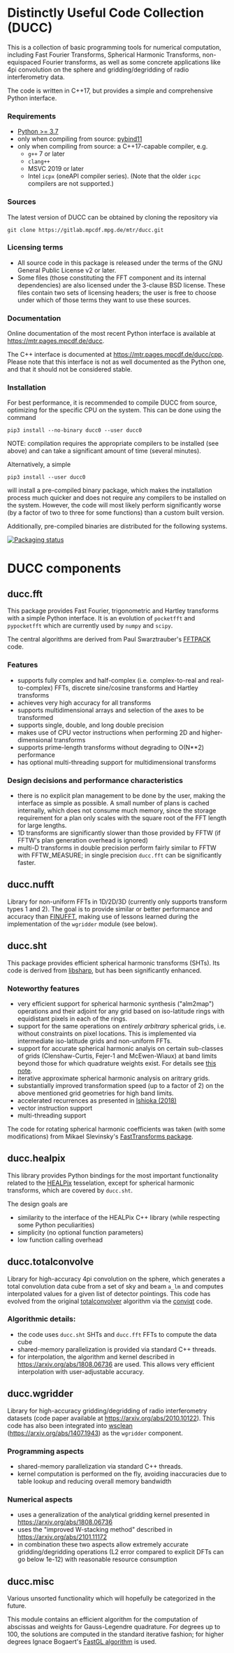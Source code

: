 Distinctly Useful Code Collection (DUCC)
========================================

This is a collection of basic programming tools for numerical computation,
including Fast Fourier Transforms, Spherical Harmonic Transforms, non-equispaced
Fourier transforms, as well as some concrete applications like 4pi convolution
on the sphere and gridding/degridding of radio interferometry data.

The code is written in C++17, but provides a simple and comprehensive Python
interface.

### Requirements

- [Python >= 3.7](https://www.python.org/)
- only when compiling from source: [pybind11](https://github.com/pybind/pybind11)
- only when compiling from source: a C++17-capable compiler, e.g.
  - `g++` 7 or later
  - `clang++`
  - MSVC 2019 or later
  - Intel `icpx` (oneAPI compiler series). (Note that the older `icpc` compilers
    are not supported.)

### Sources

The latest version of DUCC can be obtained by cloning the repository via

    git clone https://gitlab.mpcdf.mpg.de/mtr/ducc.git

### Licensing terms
- All source code in this package is released under the terms of the GNU
  General Public License v2 or later.
- Some files (those constituting the FFT component and its internal
  dependencies) are also licensed under the 3-clause BSD license. These files
  contain two sets of licensing headers; the user is free to choose under which
  of those terms they want to use these sources.

### Documentation

Online documentation of the most recent Python interface is available at
https://mtr.pages.mpcdf.de/ducc.

The C++ interface is documented at https://mtr.pages.mpcdf.de/ducc/cpp.
Please note that this interface is not as well documented as the Python one,
and that it should not be considered stable.

### Installation

For best performance, it is recommended to compile DUCC from source, optimizing
for the specific CPU on the system. This can be done using the command

    pip3 install --no-binary ducc0 --user ducc0

NOTE: compilation requires the appropriate compilers to be installed (see above)
and can take a significant amount of time (several minutes).

Alternatively, a simple

    pip3 install --user ducc0

will install a pre-compiled binary package, which makes the installation process
much quicker and does not require any compilers to be installed on the system.
However, the code will most likely perform significantly worse (by a factor of
two to three for some functions) than a custom built version.

Additionally, pre-compiled binaries are distributed for the following systems.

<a href="https://repology.org/project/python:ducc0/versions">
<img src="https://repology.org/badge/vertical-allrepos/python:ducc0.svg" alt="Packaging status">
</a>


<!---
Installing multiple major versions simultaneously
-------------------------------------------------

The interfaces of the DUCC components are expected to evolve over time; whenever
an interface changes in a manner that is not backwards compatible, the DUCC
major version number will increase. As a consequence it might happen that one
part of a Python code may use an older version of DUCC while at the same time
another part requires a newer version. Since DUCC's major version number is
included in the module name itself (the module is not called `ducc`, but rather
`ducc<X>`), this is not a problem, as multiple DUCC versions can be installed
simultaneously.
The latest patch levels of a given DUCC version will always be available at the
HEAD of the git branch with the respective name. In other words, if you need
the latest incarnation of DUCC 0, this will be on branch "ducc0" of the
git repository, and it will be installed as the package "ducc0".
Later versions will be maintained on new branches and will be installed as
"ducc1" and "ducc2", so that there will be no conflict with potentially
installed older versions.
-->

DUCC components
===============

ducc.fft
--------

This package provides Fast Fourier, trigonometric and Hartley transforms with a
simple Python interface. It is an evolution of `pocketfft` and `pypocketfft`
which are currently used by `numpy` and `scipy`.

The central algorithms are derived from Paul Swarztrauber's
[FFTPACK](http://www.netlib.org/fftpack) code.

### Features
- supports fully complex and half-complex (i.e. complex-to-real and
  real-to-complex) FFTs, discrete sine/cosine transforms and Hartley transforms
- achieves very high accuracy for all transforms
- supports multidimensional arrays and selection of the axes to be transformed
- supports single, double, and long double precision
- makes use of CPU vector instructions when performing 2D and higher-dimensional
  transforms
- supports prime-length transforms without degrading to O(N**2) performance
- has optional multi-threading support for multidimensional transforms

### Design decisions and performance characteristics
- there is no explicit plan management to be done by the user, making the
  interface as simple as possible.
  A small number of plans is cached internally, which does not consume much
  memory, since the storage requirement for a plan only scales with the square
  root of the FFT length for large lengths.
- 1D transforms are significantly slower than those provided by FFTW (if FFTW's
  plan generation overhead is ignored)
- multi-D transforms in double precision perform fairly similar to FFTW with
  FFTW_MEASURE; in single precision `ducc.fft` can be significantly faster.


ducc.nufft
----------

Library for non-uniform FFTs in 1D/2D/3D
(currently only supports transform types 1 and 2).
The goal is to provide similar or better performance and accuracy than
[FINUFFT](https://github.com/flatironinstitute/finufft), making use of lessons
learned during the implementation of the `wgridder` module (see below).


ducc.sht
--------

This package provides efficient spherical harmonic transforms (SHTs). Its code
is derived from [libsharp](https://arxiv.org/abs/1303.4945), but has been
significantly enhanced.

### Noteworthy features
- very efficient support for spherical harmonic synthesis ("alm2map") operations
  and their adjoint for any grid based on iso-latitude rings with equidistant
  pixels in each of the rings.
- support for the same operations on *entirely arbitrary* spherical grids,
  i.e. without constraints on pixel locations. This is implemented via
  intermediate iso-latitude grids and non-uniform FFTs.
- support for accurate spherical harmonic analyis on certain sub-classes of
  grids (Clenshaw-Curtis, Fejer-1 and McEwen-Wiaux) at band limits beyond those
  for which quadrature weights exist. For details see
  [this note](https://wwwmpa.mpa-garching.mpg.de/~martin/shtnote.pdf).
- iterative approximate spherical harmonic analysis on aritrary grids.
- substantially improved transformation speed (up to a factor of 2) on the
  above mentioned grid geometries for high band limits.
- accelerated recurrences as presented in
  [Ishioka (2018)](https://www.jstage.jst.go.jp/article/jmsj/96/2/96_2018-019/_pdf)
- vector instruction support
- multi-threading support

The code for rotating spherical harmonic coefficients was taken (with some
modifications) from Mikael Slevinsky's
[FastTransforms package](https://github.com/MikaelSlevinsky/FastTransforms).


ducc.healpix
------------

This library provides Python bindings for the most important functionality
related to the [HEALPix](https://arxiv.org/abs/astro-ph/0409513) tesselation,
except for spherical harmonic transforms, which are covered by `ducc.sht`.

The design goals are
- similarity to the interface of the HEALPix C++ library
  (while respecting some Python peculiarities)
- simplicity (no optional function parameters)
- low function calling overhead


ducc.totalconvolve
------------------

Library for high-accuracy 4pi convolution on the sphere, which generates a
total convolution data cube from a set of sky and beam `a_lm` and computes
interpolated values for a given list of detector pointings.
This code has evolved from the original
[totalconvolver](https://arxiv.org/abs/astro-ph/0008227) algorithm
via the [conviqt](https://arxiv.org/abs/1002.1050) code.


### Algorithmic details:
- the code uses `ducc.sht` SHTs and `ducc.fft` FFTs to compute the data cube
- shared-memory parallelization is provided via standard C++ threads.
- for interpolation, the algorithm and kernel described in
  <https://arxiv.org/abs/1808.06736> are used. This allows very efficient
  interpolation with user-adjustable accuracy.


ducc.wgridder
-------------

Library for high-accuracy gridding/degridding of radio interferometry datasets
(code paper available at <https://arxiv.org/abs/2010.10122>).
This code has also been integrated into
[wsclean](https://gitlab.com/aroffringa/wsclean)
(<https://arxiv.org/abs/1407.1943>)
as the `wgridder` component.

### Programming aspects
- shared-memory parallelization via standard C++ threads.
- kernel computation is performed on the fly, avoiding inaccuracies
  due to table lookup and reducing overall memory bandwidth

### Numerical aspects
- uses a generalization of the analytical gridding kernel presented in
  <https://arxiv.org/abs/1808.06736>
- uses the "improved W-stacking method" described in
  <https://arxiv.org/abs/2101.11172>
- in combination these two aspects allow extremely accurate gridding/degridding
  operations (L2 error compared to explicit DFTs can go below 1e-12) with
  reasonable resource consumption


ducc.misc
---------

Various unsorted functionality which will hopefully be categorized in the
future.

This module contains an efficient algorithm for the computation of abscissas and
weights for Gauss-Legendre quadrature. For degrees up to 100, the solutions are
computed in the standard iterative fashion; for higher degrees Ignace Bogaert's
[FastGL algorithm](https://epubs.siam.org/doi/pdf/10.1137/140954969)
is used.
